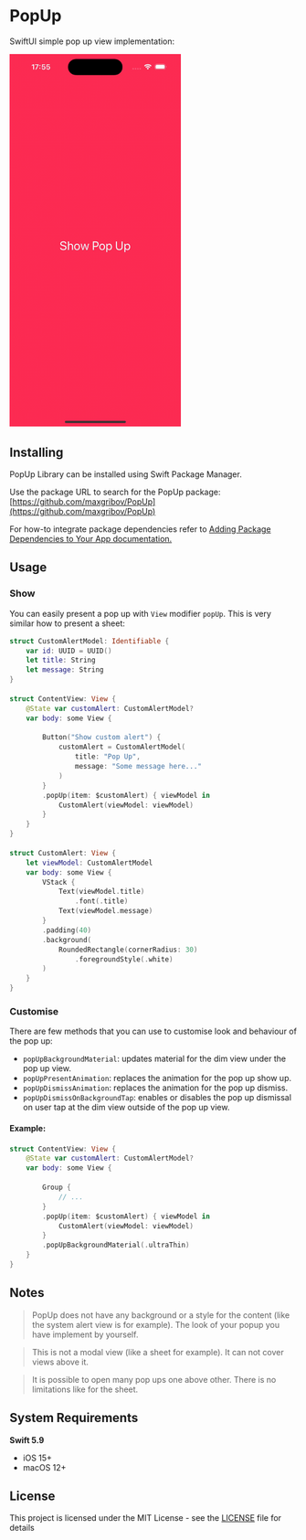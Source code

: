 # PopUp
SwiftUI simple pop up view implementation:
 
<img src="img/example.gif" alt="drawing" width="300"/>

## Installing
PopUp Library can be installed using Swift Package Manager.

Use the package URL to search for the PopUp package: [https://github.com/maxgribov/PopUp](https://github.com/maxgribov/PopUp)

For how-to integrate package dependencies refer to [Adding Package Dependencies to Your App documentation.](https://developer.apple.com/documentation/xcode/adding-package-dependencies-to-your-app)

## Usage

### Show

You can easily present a pop up with `View` modifier `popUp`. This is very similar how to present a sheet:

 ```swift
 struct CustomAlertModel: Identifiable {
     var id: UUID = UUID()
     let title: String
     let message: String
 }

 struct ContentView: View {
     @State var customAlert: CustomAlertModel?
     var body: some View {
         
         Button("Show custom alert") {
             customAlert = CustomAlertModel(
                 title: "Pop Up",
                 message: "Some message here..."
             )
         }
         .popUp(item: $customAlert) { viewModel in
             CustomAlert(viewModel: viewModel)
         }
     }
 }

 struct CustomAlert: View {
     let viewModel: CustomAlertModel
     var body: some View {
         VStack {
             Text(viewModel.title)
                 .font(.title)
             Text(viewModel.message)
         }
         .padding(40)
         .background(
             RoundedRectangle(cornerRadius: 30)
                 .foregroundStyle(.white)
         )
     }
 }
 ```
### Customise

There are few methods that you can use to customise look and behaviour of the pop up:
- `popUpBackgroundMaterial`: updates material for the dim view under the pop up view.
- `popUpPresentAnimation`: replaces the animation for the pop up show up.
- `popUpDismissAnimation`: replaces the animation for the pop up dismiss.
- `popUpDismissOnBackgroundTap`: enables or disables the pop up dismissal on user tap at the dim view outside of the pop up view.

#### Example:
 ```swift
 struct ContentView: View {
     @State var customAlert: CustomAlertModel?
     var body: some View {
         
         Group {
             // ...
         }
         .popUp(item: $customAlert) { viewModel in
             CustomAlert(viewModel: viewModel)
         }
         .popUpBackgroundMaterial(.ultraThin)
     }
 }
 ```
 
## Notes

> PopUp does not have any background or a style for the content (like the system alert view is for example). The look of your popup you have implement by yourself.

> This is not a modal view (like a sheet for example). It can not cover views above it.

> It is possible to open many pop ups one above other. There is no limitations like for the sheet.

## System Requirements

**Swift 5.9**
* iOS 15+
* macOS 12+

## License

This project is licensed under the MIT License - see the [LICENSE](LICENSE) file for details
